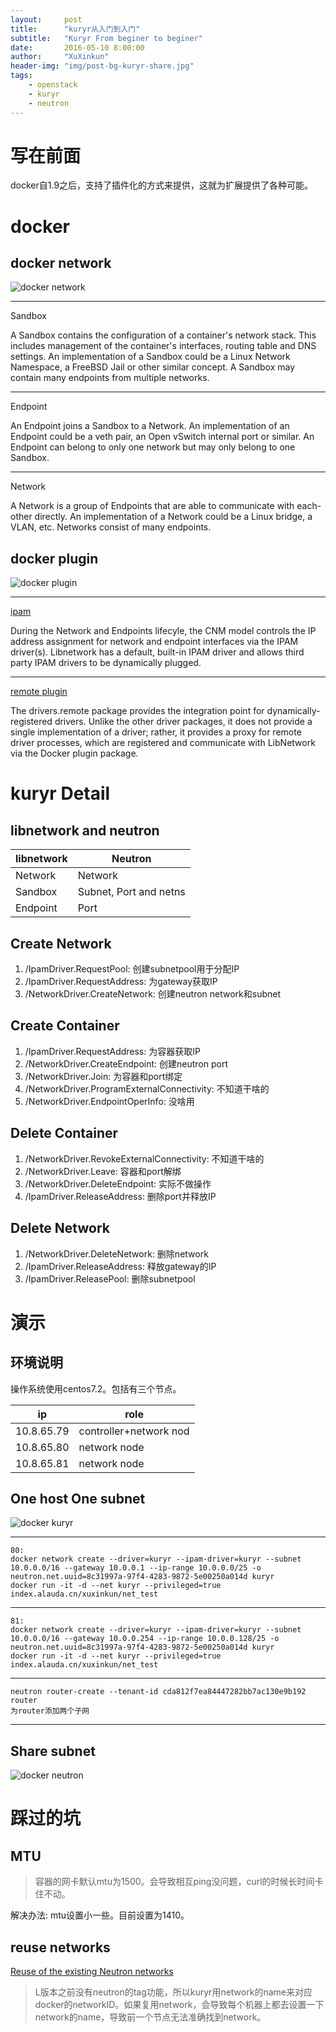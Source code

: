 ```yaml
---
layout:     post
title:      "kuryr从入门到入门"
subtitle:   "Kuryr From beginer to beginer"
date:       2016-05-10 8:00:00
author:     "XuXinkun"
header-img: "img/post-bg-kuryr-share.jpg"
tags:
    - openstack
    - kuryr
    - neutron
---
```



# 写在前面

docker自1.9之后，支持了插件化的方式来提供，这就为扩展提供了各种可能。

# docker

## docker network

![docker network](http://xuxinkun.github.io/img/kuryr/docker_network.png)

-----------------------------

Sandbox

A Sandbox contains the configuration of a container's network stack. This includes management of the container's interfaces, routing table and DNS settings. An implementation of a Sandbox could be a Linux Network Namespace, a FreeBSD Jail or other similar concept. A Sandbox may contain many endpoints from multiple networks.

-----------------------------

Endpoint

An Endpoint joins a Sandbox to a Network. An implementation of an Endpoint could be a veth pair, an Open vSwitch internal port or similar. An Endpoint can belong to only one network but may only belong to one Sandbox.

-----------------------------

Network

A Network is a group of Endpoints that are able to communicate with each-other directly. An implementation of a Network could be a Linux bridge, a VLAN, etc. Networks consist of many endpoints.

## docker plugin

![docker plugin](http://xuxinkun.github.io/img/kuryr/docker_plugin.png)

-------------------------------

[ipam](https://github.com/docker/libnetwork/blob/master/docs/ipam.md)

During the Network and Endpoints lifecyle, the CNM model controls the IP address assignment for network and endpoint interfaces via the IPAM driver(s). Libnetwork has a default, built-in IPAM driver and allows third party IPAM drivers to be dynamically plugged.

--------------------------------

[remote plugin](https://github.com/docker/libnetwork/blob/master/docs/remote.md)

The drivers.remote package provides the integration point for dynamically-registered drivers. Unlike the other driver packages, it does not provide a single implementation of a driver; rather, it provides a proxy for remote driver processes, which are registered and communicate with LibNetwork via the Docker plugin package.

# kuryr Detail

## libnetwork and neutron

| libnetwork | Neutron                |
| ---------- | ---------------------- |
| Network    | Network                |
| Sandbox    | Subnet, Port and netns |
| Endpoint   | Port                   |

## Create Network

1. /IpamDriver.RequestPool: 创建subnetpool用于分配IP
2. /IpamDriver.RequestAddress: 为gateway获取IP
3. /NetworkDriver.CreateNetwork: 创建neutron network和subnet

## Create Container

1. /IpamDriver.RequestAddress: 为容器获取IP
2. /NetworkDriver.CreateEndpoint: 创建neutron port
3. /NetworkDriver.Join: 为容器和port绑定
4. /NetworkDriver.ProgramExternalConnectivity: 不知道干啥的
5. /NetworkDriver.EndpointOperInfo: 没啥用

## Delete Container

1. /NetworkDriver.RevokeExternalConnectivity: 不知道干啥的
2. /NetworkDriver.Leave: 容器和port解绑
3. /NetworkDriver.DeleteEndpoint: 实际不做操作
4. /IpamDriver.ReleaseAddress: 删除port并释放IP

## Delete Network

1. /NetworkDriver.DeleteNetwork: 删除network
2. /IpamDriver.ReleaseAddress: 释放gateway的IP
3. /IpamDriver.ReleasePool: 删除subnetpool

# 演示

## 环境说明

操作系统使用centos7.2。包括有三个节点。

| ip         | role                   |
| ---------- | ---------------------- |
| 10.8.65.79 | controller+network nod |
| 10.8.65.80 | network node           |
| 10.8.65.81 | network node           |

## One host One subnet

![docker kuryr](http://xuxinkun.github.io/img/kuryr/docker_kuryr.png)

------------------------------
	80:
	docker network create --driver=kuryr --ipam-driver=kuryr --subnet 10.0.0.0/16 --gateway 10.0.0.1 --ip-range 10.0.0.0/25 -o neutron.net.uuid=8c31997a-97f4-4283-9872-5e00250a014d kuryr
	docker run -it -d --net kuryr --privileged=true  index.alauda.cn/xuxinkun/net_test

------------------------------

	81:
	docker network create --driver=kuryr --ipam-driver=kuryr --subnet 10.0.0.0/16 --gateway 10.0.0.254 --ip-range 10.0.0.128/25 -o neutron.net.uuid=8c31997a-97f4-4283-9872-5e00250a014d kuryr
	docker run -it -d --net kuryr --privileged=true  index.alauda.cn/xuxinkun/net_test

-----------------------------

	neutron router-create --tenant-id cda812f7ea84447282bb7ac130e9b192 router
	为router添加两个子网

--------------------------

## Share subnet

![docker neutron](http://xuxinkun.github.io/img/kuryr/docker_neutron.png)

# 踩过的坑

## MTU

> 容器的网卡默认mtu为1500。会导致相互ping没问题，curl的时候长时间卡住不动。

解决办法: mtu设置小一些。目前设置为1410。

## reuse networks

[Reuse of the existing Neutron networks](http://docs.openstack.org/developer/kuryr/specs/existing-neutron-network.html)

> L版本之前没有neutron的tag功能，所以kuryr用network的name来对应docker的networkID。如果复用network，会导致每个机器上都去设置一下network的name，导致前一个节点无法准确找到network。

